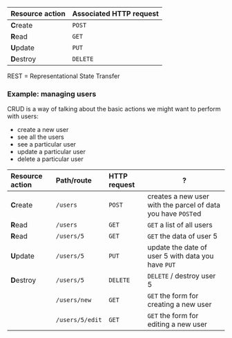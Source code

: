  Resource action | Associated HTTP request
:----------------|:------------------------
 **C**reate      | `POST`
 **R**ead        | `GET`
 **U**pdate      | `PUT`
 **D**estroy     | `DELETE`

REST = Representational State Transfer


### Example: managing users

CRUD is a way of talking about the basic actions we might want to perform with users:
 - create a new user
 - see all the users
 - see a particular user
 - update a particular user
 - delete a particular user


 Resource action | Path/route | HTTP request | ?
:----------------|:-----------|:-------------|------
 **C**reate      | `/users`   | `POST`       | creates a new user with the parcel of data you have `POST`ed
 **R**ead        | `/users`   | `GET`        | `GET` a list of all users
 **R**ead        | `/users/5` | `GET`        | `GET` the data of user 5
 **U**pdate      | `/users/5` | `PUT`        | update the date of user 5 with data you have `PUT`
 **D**estroy     | `/users/5` | `DELETE`     | `DELETE` / destroy user 5
                 | `/users/new`| `GET`       | `GET` the form for creating a new user
                 | `/users/5/edit` | `GET`   | `GET` the form for editing a new user

